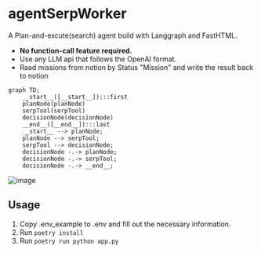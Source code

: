 # agentSerpWorker
A Plan-and-excute(search) agent build with Langgraph and FastHTML.

- <strong>No function-call feature required.</strong>
- Use any LLM api that follows the OpenAI format.
- Raad missions from notion by Status "Mission" and write the result back to notion

```mermaid
graph TD;
	__start__([__start__]):::first
	planNode(planNode)
	serpTool(serpTool)
	decisionNode(decisionNode)
	__end__([__end__]):::last
	__start__ --> planNode;
	planNode --> serpTool;
	serpTool --> decisionNode;
	decisionNode -.-> planNode;
	decisionNode -.-> serpTool;
	decisionNode -.-> __end__;	
```
![image](https://github.com/user-attachments/assets/c06a63a7-fa9b-4e6c-84d1-254e7f4664c4)

## Usage

1. Copy .env_example to .env and fill out the necessary information.
2. Run ```poetry install```
3. Run ```poetry run python app.py```
